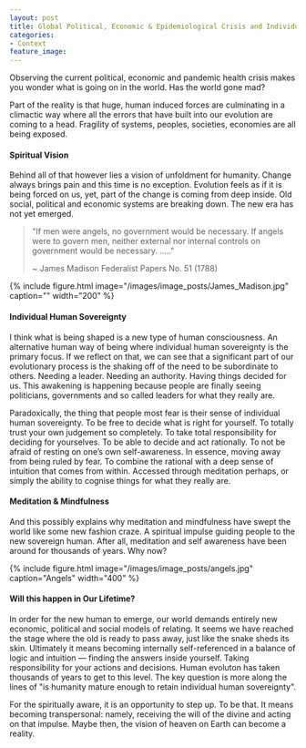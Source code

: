 ```yaml
---
layout: post
title: Global Political, Economic & Epidemiological Crisis and Individual Human Sovereignty
categories:
- Context
feature_image: 
---
```


Observing the current political, economic and pandemic health crisis makes you wonder what is going on in the world. Has the world gone mad?

Part of the reality is that huge, human induced forces are culminating in a climactic way where all the errors that have built into our evolution are coming to a head. Fragility of systems, peoples, societies, economies are all being exposed. 

#### Spiritual Vision
Behind all of that however lies a vision of unfoldment for humanity. Change always brings pain and this time is no exception. Evolution feels as if it is being forced on us, yet, part of the change is coming from deep inside. Old social, political and economic systems are breaking down. The new era has not yet emerged. 

<blockquote cite="">
  <p>"If men were angels, no government would be necessary. If angels were to govern men, neither external nor internal controls on government would be necessary. ....."</p>
  <footer>~ James Madison Federalist Papers No. 51 (1788)
  </footer>
</blockquote>

{% include figure.html image="/images/image_posts/James_Madison.jpg" caption="" width="200" %}

#### Individual Human Sovereignty
I think what is being shaped is a new type of human consciousness. An alternative human way of being where individual human sovereignty is the primary focus. If we reflect on that, we can see that a significant part of our evolutionary process is the shaking off of the need to be subordinate to others. Needing a leader. Needing an authority. Having things decided for us. This awakening is happening because people are finally seeing politicians, governments and so called leaders for what they really are.  

Paradoxically, the thing that people most fear is their sense of individual human sovereignty. To be free to decide what is right for yourself. To totally trust your own judgement so completely. To take total responsibility for deciding for yourselves. To be able to decide and act rationally. To not be afraid of resting on one’s own self-awareness. In essence, moving away from being ruled by fear. To combine the rational with a deep sense of intuition that comes from within. Accessed through meditation perhaps, or simply the ability to cognise things for what they really are. 

#### Meditation & Mindfulness
And this possibly explains why meditation and mindfulness have swept the world like some new fashion craze. A spiritual impulse guiding people to the new sovereign human. After all, meditation and self awareness have been around for thousands of years. Why now? 

{% include figure.html image="/images/image_posts/angels.jpg" caption="Angels" width="400" %}

#### Will this happen in Our Lifetime?
In order for the new human to emerge, our world demands entirely new economic, political and social models of relating. It seems we have reached the stage where the old is ready to pass away, just like the snake sheds its skin. Ultimately it means becoming internally self-referenced  in a balance of logic and intuition — finding the answers inside yourself. Taking responsibility for your actions and decisions. Human evoluton has taken thousands of years to get to this level. The key question is more along the lines of "is humanity mature enough to retain individual human sovereignty".  

For the spiritually aware, it is an opportunity to step up. To be that. It means becoming transpersonal: namely, receiving the will of the divine and acting on that impulse. Maybe then, the vision of heaven on Earth can become a reality. 


